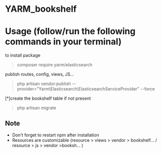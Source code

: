 ﻿# YARM_bookshelf


# Usage (follow/run the following commands in your terminal)

to install package

> composer require yarm/elasticsearch

publish routes, config, views, JS...

> php artisan vendor:publish --provider="Yarm\Elasticsearch\ElasticsearchServiceProvider" --force

[*]create the bookshelf table if not present 

> php artisan migrate  
 
 
## Note
* Don't forget to restart npm after installation
* Resources are customizable (resource > views > vendor > bookshelf... / resource > js > vendor >booksh... )
